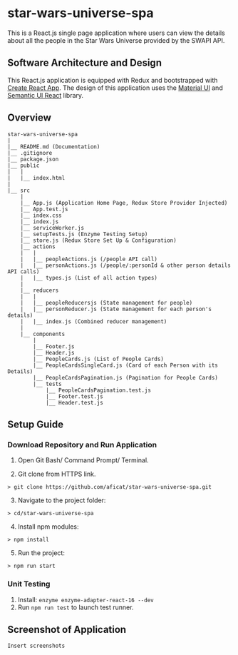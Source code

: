 # star-wars-universe-spa

This is a React.js single page application where users can view the details about all the people in the Star Wars Universe provided by the SWAPI API.

## Software Architecture and Design
This React.js application is equipped with Redux and bootstrapped with [Create React App](https://github.com/facebook/create-react-app). The design of this application uses the [Material UI](https://material-ui.com/) and [Semantic UI React](https://react.semantic-ui.com/) library.

## Overview

    star-wars-universe-spa
    |        
    |__ README.md (Documentation)
    |__ .gitignore
    |__ package.json
    |__ public
    |   |        
    |   |__ index.html
    |
    |__ src 
        |   
        |__ App.js (Application Home Page, Redux Store Provider Injected)
        |__ App.test.js
        |__ index.css 
        |__ index.js
        |__ serviceWorker.js
        |__ setupTests.js (Enzyme Testing Setup)
        |__ store.js (Redux Store Set Up & Configuration)
        |__ actions
        |   |
        |   |__ peopleActions.js (/people API call)
        |   |__ personActions.js (/people/:personId & other person details API calls)
        |   |__ types.js (List of all action types)
        |   
        |__ reducers
        |   |
        |   |__ peopleReducersjs (State management for people)
        |   |__ personReducer.js (State management for each person's details)
        |   |__ index.js (Combined reducer management)
        |
        |__ components 
            |
            |__ Footer.js
            |__ Header.js
            |__ PeopleCards.js (List of People Cards)
            |__ PeopleCardsSingleCard.js (Card of each Person with its Details)
            |__ PeopleCardsPagination.js (Pagination for People Cards)
            |__ tests
                |__ PeopleCardsPagination.test.js
                |__ Footer.test.js
                |__ Header.test.js

## Setup Guide

### Download Repository and Run Application
1. Open Git Bash/ Command Prompt/ Terminal.

2. Git clone from HTTPS link.
```
> git clone https://github.com/aficat/star-wars-universe-spa.git
```
3. Navigate to the project folder:
```
> cd/star-wars-universe-spa
```
4. Install npm modules:
```
> npm install
```
5. Run the project:
```
> npm run start
```

### Unit Testing
1. Install: `enzyme enzyme-adapter-react-16 --dev`
2. Run `npm run test` to launch test runner.

## Screenshot of Application
`Insert screenshots`
